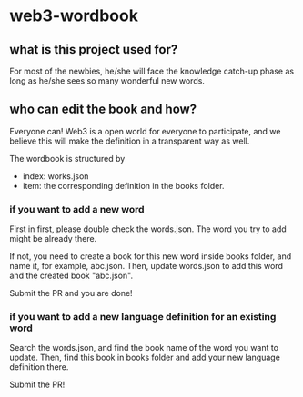 # web3-wordbook

## what is this project used for?
For most of the newbies, he/she will face the knowledge catch-up phase as long as he/she sees so many wonderful new words. 



## who can edit the book and how?
Everyone can! Web3 is a open world for everyone to participate, and we believe this will make the definition in a transparent way as well.

The wordbook is structured by 
- index: works.json
- item: the corresponding definition in the books folder.

### if you want to add a new word
First in first, please double check the words.json. The word you try to add might be already there.

If not, you need to create a book for this new word inside books folder, and name it, for example, abc.json. Then, update words.json to add this word and the created book "abc.json". 

Submit the PR and you are done!


### if you want to add a new language definition for an existing word
Search the words.json, and find the book name of the word you want to update. Then, find this book in books folder and add your new language definition there. 

Submit the PR!

